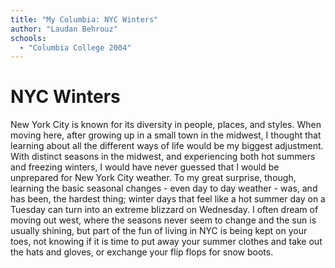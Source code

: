 ```yaml
---
title: "My Columbia: NYC Winters"
author: "Laudan Behrouz"
schools:
  - "Columbia College 2004"
---
```


# NYC Winters

New York City is known for its diversity in people, places, and styles.  When moving here, after growing up in a small town in the midwest, I thought that learning about all the different ways of life would be my biggest adjustment.  With distinct seasons in the midwest, and experiencing both hot summers and freezing winters, I would have never guessed that I would be unprepared for New York City weather. To my  great surprise, though, learning the basic seasonal changes - even day to day weather - was, and has been, the hardest thing; winter days that feel like a hot summer day on a Tuesday can turn into an extreme blizzard on Wednesday.  I often dream of moving out west, where the seasons never seem to change and the sun is usually shining, but part of the fun of living in NYC is being kept on your toes, not knowing if it is time to put away your summer clothes and take out the hats and gloves, or exchange your flip flops for snow boots.
